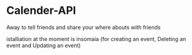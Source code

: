 # Calender-API

Away to tell friends and share your where abouts with friends 

istalliation at the moment is insomaia (for creating an event, Deleting an event and Updating an event)